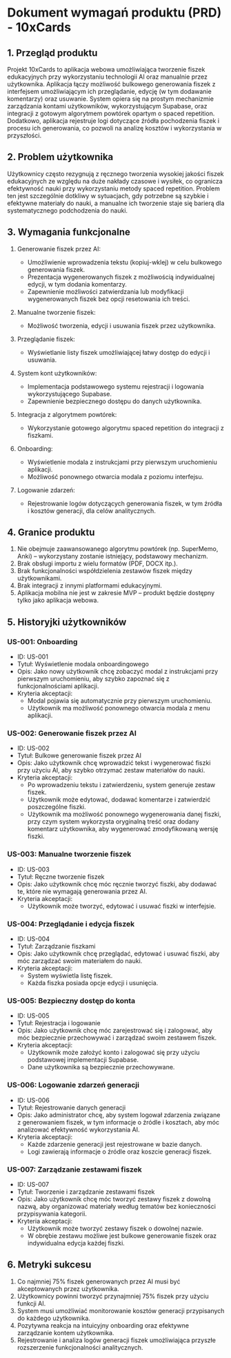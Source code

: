 # Dokument wymagań produktu (PRD) - 10xCards

## 1. Przegląd produktu

Projekt 10xCards to aplikacja webowa umożliwiająca tworzenie fiszek edukacyjnych przy wykorzystaniu technologii AI oraz manualnie przez użytkownika. Aplikacja łączy możliwość bulkowego generowania fiszek z interfejsem umożliwiającym ich przeglądanie, edycję (w tym dodawanie komentarzy) oraz usuwanie. System opiera się na prostym mechanizmie zarządzania kontami użytkowników, wykorzystującym Supabase, oraz integracji z gotowym algorytmem powtórek opartym o spaced repetition. Dodatkowo, aplikacja rejestruje logi dotyczące źródła pochodzenia fiszek i procesu ich generowania, co pozwoli na analizę kosztów i wykorzystania w przyszłości.

## 2. Problem użytkownika

Użytkownicy często rezygnują z ręcznego tworzenia wysokiej jakości fiszek edukacyjnych ze względu na duże nakłady czasowe i wysiłek, co ogranicza efektywność nauki przy wykorzystaniu metody spaced repetition. Problem ten jest szczególnie dotkliwy w sytuacjach, gdy potrzebne są szybkie i efektywne materiały do nauki, a manualne ich tworzenie staje się barierą dla systematycznego podchodzenia do nauki.

## 3. Wymagania funkcjonalne

1. Generowanie fiszek przez AI:
   - Umożliwienie wprowadzenia tekstu (kopiuj-wklej) w celu bulkowego generowania fiszek.
   - Prezentacja wygenerowanych fiszek z możliwością indywidualnej edycji, w tym dodania komentarzy.
   - Zapewnienie możliwości zatwierdzania lub modyfikacji wygenerowanych fiszek bez opcji resetowania ich treści.

2. Manualne tworzenie fiszek:
   - Możliwość tworzenia, edycji i usuwania fiszek przez użytkownika.

3. Przeglądanie fiszek:
   - Wyświetlanie listy fiszek umożliwiającej łatwy dostęp do edycji i usuwania.

4. System kont użytkowników:
   - Implementacja podstawowego systemu rejestracji i logowania wykorzystującego Supabase.
   - Zapewnienie bezpiecznego dostępu do danych użytkownika.

5. Integracja z algorytmem powtórek:
   - Wykorzystanie gotowego algorytmu spaced repetition do integracji z fiszkami.

6. Onboarding:
   - Wyświetlenie modala z instrukcjami przy pierwszym uruchomieniu aplikacji.
   - Możliwość ponownego otwarcia modala z poziomu interfejsu.

7. Logowanie zdarzeń:
   - Rejestrowanie logów dotyczących generowania fiszek, w tym źródła i kosztów generacji, dla celów analitycznych.

## 4. Granice produktu

1. Nie obejmuje zaawansowanego algorytmu powtórek (np. SuperMemo, Anki) – wykorzystany zostanie istniejący, podstawowy mechanizm.
2. Brak obsługi importu z wielu formatów (PDF, DOCX itp.).
3. Brak funkcjonalności współdzielenia zestawów fiszek między użytkownikami.
4. Brak integracji z innymi platformami edukacyjnymi.
5. Aplikacja mobilna nie jest w zakresie MVP – produkt będzie dostępny tylko jako aplikacja webowa.

## 5. Historyjki użytkowników

### US-001: Onboarding
- ID: US-001
- Tytuł: Wyświetlenie modala onboardingowego
- Opis: Jako nowy użytkownik chcę zobaczyć modal z instrukcjami przy pierwszym uruchomieniu, aby szybko zapoznać się z funkcjonalnościami aplikacji.
- Kryteria akceptacji:
  - Modal pojawia się automatycznie przy pierwszym uruchomieniu.
  - Użytkownik ma możliwość ponownego otwarcia modala z menu aplikacji.

### US-002: Generowanie fiszek przez AI
- ID: US-002
- Tytuł: Bulkowe generowanie fiszek przez AI
- Opis: Jako użytkownik chcę wprowadzić tekst i wygenerować fiszki przy użyciu AI, aby szybko otrzymać zestaw materiałów do nauki.
- Kryteria akceptacji:
  - Po wprowadzeniu tekstu i zatwierdzeniu, system generuje zestaw fiszek.
  - Użytkownik może edytować, dodawać komentarze i zatwierdzić poszczególne fiszki.
  - Użytkownik ma możliwość ponownego wygenerowania danej fiszki, przy czym system wykorzysta oryginalną treść oraz dodany komentarz użytkownika, aby wygenerować zmodyfikowaną wersję fiszki.

### US-003: Manualne tworzenie fiszek
- ID: US-003
- Tytuł: Ręczne tworzenie fiszek
- Opis: Jako użytkownik chcę móc ręcznie tworzyć fiszki, aby dodawać te, które nie wymagają generowania przez AI.
- Kryteria akceptacji:
  - Użytkownik może tworzyć, edytować i usuwać fiszki w interfejsie.

### US-004: Przeglądanie i edycja fiszek
- ID: US-004
- Tytuł: Zarządzanie fiszkami
- Opis: Jako użytkownik chcę przeglądać, edytować i usuwać fiszki, aby móc zarządzać swoim materiałem do nauki.
- Kryteria akceptacji:
  - System wyświetla listę fiszek.
  - Każda fiszka posiada opcje edycji i usunięcia.

### US-005: Bezpieczny dostęp do konta
- ID: US-005
- Tytuł: Rejestracja i logowanie
- Opis: Jako użytkownik chcę móc zarejestrować się i zalogować, aby móc bezpiecznie przechowywać i zarządzać swoim zestawem fiszek.
- Kryteria akceptacji:
  - Użytkownik może założyć konto i zalogować się przy użyciu podstawowej implementacji Supabase.
  - Dane użytkownika są bezpiecznie przechowywane.

### US-006: Logowanie zdarzeń generacji
- ID: US-006
- Tytuł: Rejestrowanie danych generacji
- Opis: Jako administrator chcę, aby system logował zdarzenia związane z generowaniem fiszek, w tym informacje o źródle i kosztach, aby móc analizować efektywność wykorzystania AI.
- Kryteria akceptacji:
  - Każde zdarzenie generacji jest rejestrowane w bazie danych.
  - Logi zawierają informacje o źródle oraz koszcie generacji fiszek.

### US-007: Zarządzanie zestawami fiszek
- ID: US-007
- Tytuł: Tworzenie i zarządzanie zestawami fiszek
- Opis: Jako użytkownik chcę móc tworzyć zestawy fiszek z dowolną nazwą, aby organizować materiały według tematów bez konieczności przypisywania kategorii.
- Kryteria akceptacji:
  - Użytkownik może tworzyć zestawy fiszek o dowolnej nazwie.
  - W obrębie zestawu możliwe jest bulkowe generowanie fiszek oraz indywidualna edycja każdej fiszki.

## 6. Metryki sukcesu

1. Co najmniej 75% fiszek generowanych przez AI musi być akceptowanych przez użytkownika.
2. Użytkownicy powinni tworzyć przynajmniej 75% fiszek przy użyciu funkcji AI.
3. System musi umożliwiać monitorowanie kosztów generacji przypisanych do każdego użytkownika.
4. Pozytywna reakcja na intuicyjny onboarding oraz efektywne zarządzanie kontem użytkownika.
5. Rejestrowanie i analiza logów generacji fiszek umożliwiająca przyszłe rozszerzenie funkcjonalności analitycznych. 